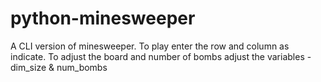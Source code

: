 # python-minesweeper

A CLI version of minesweeper.
To play enter the row and column as indicate.
To adjust the board and number of bombs adjust the variables - dim_size & num_bombs
